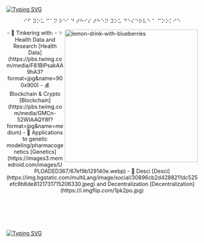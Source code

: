 <p align="center">

[![Typing SVG](https://readme-typing-svg.demolab.com/?lines=🫐+Hi+I'm+Bloo+🫐)](https://git.io/typing-svg)

</p>

<p align="center">⠊⠋ ⠽⠕⠥ ⠉⠁⠝ ⠗⠑⠁⠙ ⠞⠓⠊⠎ ⠞⠓⠑⠝ ⠽⠕⠥ ⠙⠑⠎⠑⠗⠧⠑ ⠁ ⠉⠕⠕⠅⠊⠑</p>

<img align="right" width="350" src="images/bloobs.png" alt="lemon-drink-with-blueberries"/>

<p align="center">
- 🤔 Tinkering with:
  - ✨ Health Data and Research [Health Data](https://pbs.twimg.com/media/F81BIPsakAA9hA3?format=jpg&name=900x900)
  - 💰 Blockchain & Crypto [Blockchain](https://pbs.twimg.com/media/GMCn-52WIAAQY8f?format=jpg&name=medium)
  - 🧬 Applications to genetic modeling/pharmacogenetics [Genetics](https://images3.memedroid.com/images/UPLOADED367/67ef9b129140e.webp)
  - 🫧 Desci [Desci](https://img.bgstatic.com/multiLang/image/social/30896cb2d4288211dc525efc9b6de8121731715206330.jpeg) and Decentralization [Decentralization](https://i.imgflip.com/1pk2po.jpg)
</p>

<br>
<br>
<br>
<br>

[![Typing SVG](https://readme-typing-svg.demolab.com/?lines=🫐+🫐+🫐+🫐+🫐+🫐+🫐+🫐+🫐+🫐+🫐+🫐+🫐+🫐+🫐+🫐+🫐+🫐+🫐+🫐)](https://git.io/typing-svg)
